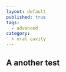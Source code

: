 ```yaml
---
layout: default
published: true
tags:
  - advanced
category:
  - oral cavity
---
```

## A another test
